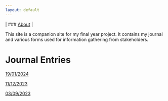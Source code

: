 ```yaml
---
layout: default
---
```

| ### [About](about) |

This site is a companion site for my final year project. It contains my journal and various forms used for information gathering from stakeholders.

# Journal Entries

[19/01/2024](2024-01-19)

[11/12/2023](2023-12-11)

[03/09/2023](2023-09-03)

